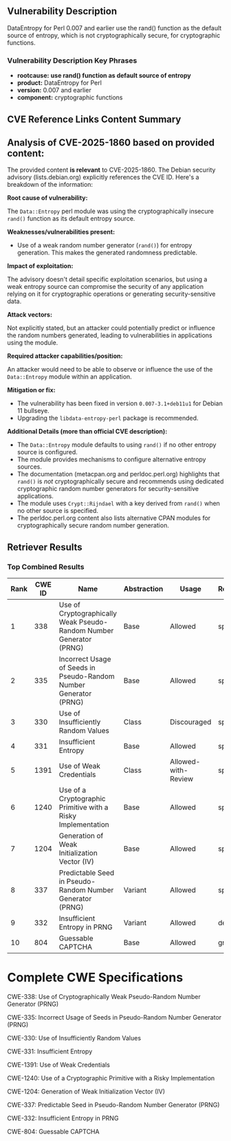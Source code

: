 ## Vulnerability Description
DataEntropy for Perl 0.007 and earlier use the rand() function as the default source of entropy, which is not cryptographically secure, for cryptographic functions.

### Vulnerability Description Key Phrases
- **rootcause:** **use rand() function as default source of entropy**
- **product:** DataEntropy for Perl
- **version:** 0.007 and earlier
- **component:** cryptographic functions

## CVE Reference Links Content Summary
## Analysis of CVE-2025-1860 based on provided content:

The provided content **is relevant** to CVE-2025-1860. The Debian security advisory (lists.debian.org) explicitly references the CVE ID. Here's a breakdown of the information:

**Root cause of vulnerability:**

The `Data::Entropy` perl module was using the cryptographically insecure `rand()` function as its default entropy source.

**Weaknesses/vulnerabilities present:**

*   Use of a weak random number generator (`rand()`) for entropy generation. This makes the generated randomness predictable.

**Impact of exploitation:**

The advisory doesn't detail specific exploitation scenarios, but using a weak entropy source can compromise the security of any application relying on it for cryptographic operations or generating security-sensitive data.

**Attack vectors:**

Not explicitly stated, but an attacker could potentially predict or influence the random numbers generated, leading to vulnerabilities in applications using the module.

**Required attacker capabilities/position:**

An attacker would need to be able to observe or influence the use of the `Data::Entropy` module within an application.

**Mitigation or fix:**

*   The vulnerability has been fixed in version `0.007-3.1+deb11u1` for Debian 11 bullseye.
*   Upgrading the `libdata-entropy-perl` package is recommended.

**Additional Details (more than official CVE description):**

*   The `Data::Entropy` module defaults to using `rand()` if no other entropy source is configured.
*   The module provides mechanisms to configure alternative entropy sources.
*   The documentation (metacpan.org and perldoc.perl.org) highlights that `rand()` is *not* cryptographically secure and recommends using dedicated cryptographic random number generators for security-sensitive applications.
*   The module uses `Crypt::Rijndael` with a key derived from `rand()` when no other source is specified.
*   The perldoc.perl.org content also lists alternative CPAN modules for cryptographically secure random number generation.

## Retriever Results

### Top Combined Results

| Rank | CWE ID | Name | Abstraction | Usage  | Retrievers | Individual Scores |
|------|--------|------|-------------|-------|------------|-------------------|
| 1 | 338 | Use of Cryptographically Weak Pseudo-Random Number Generator (PRNG) | Base | Allowed | sparse | 0.305 |
| 2 | 335 | Incorrect Usage of Seeds in Pseudo-Random Number Generator (PRNG) | Base | Allowed | sparse | 0.246 |
| 3 | 330 | Use of Insufficiently Random Values | Class | Discouraged | sparse | 0.223 |
| 4 | 331 | Insufficient Entropy | Base | Allowed | sparse | 0.213 |
| 5 | 1391 | Use of Weak Credentials | Class | Allowed-with-Review | sparse | 0.212 |
| 6 | 1240 | Use of a Cryptographic Primitive with a Risky Implementation | Base | Allowed | sparse | 0.203 |
| 7 | 1204 | Generation of Weak Initialization Vector (IV) | Base | Allowed | sparse | 0.197 |
| 8 | 337 | Predictable Seed in Pseudo-Random Number Generator (PRNG) | Variant | Allowed | sparse | 0.195 |
| 9 | 332 | Insufficient Entropy in PRNG | Variant | Allowed | dense | 0.554 |
| 10 | 804 | Guessable CAPTCHA | Base | Allowed | graph | 0.002 |



# Complete CWE Specifications

CWE-338: Use of Cryptographically Weak Pseudo-Random Number Generator (PRNG)

CWE-335: Incorrect Usage of Seeds in Pseudo-Random Number Generator (PRNG)

CWE-330: Use of Insufficiently Random Values

CWE-331: Insufficient Entropy

CWE-1391: Use of Weak Credentials

CWE-1240: Use of a Cryptographic Primitive with a Risky Implementation

CWE-1204: Generation of Weak Initialization Vector (IV)

CWE-337: Predictable Seed in Pseudo-Random Number Generator (PRNG)

CWE-332: Insufficient Entropy in PRNG

CWE-804: Guessable CAPTCHA